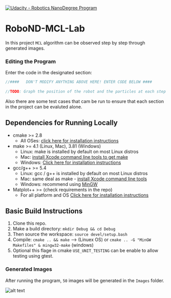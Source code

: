 [![Udacity - Robotics NanoDegree Program](https://s3-us-west-1.amazonaws.com/udacity-robotics/Extra+Images/RoboND_flag.png)](https://www.udacity.com/robotics)

# RoboND-MCL-Lab
In this project `MCL` algorithm can be observed step by step through generated images. 

### Editing the Program
Enter the code in the designated section:
```C++
//####   DON'T MODIFY ANYTHING ABOVE HERE! ENTER CODE BELOW ####
		
//TODO: Graph the position of the robot and the particles at each step 
```
Also there are some test cases that cam be run to ensure that each section 
in the project can be evaluted alone.
## Dependencies for Running Locally
* cmake >= 2.8
  * All OSes: [click here for installation instructions](https://cmake.org/install/)
* make >= 4.1 (Linux, Mac), 3.81 (Windows)
  * Linux: make is installed by default on most Linux distros
  * Mac: [install Xcode command line tools to get make](https://developer.apple.com/xcode/features/)
  * Windows: [Click here for installation instructions](http://gnuwin32.sourceforge.net/packages/make.htm)
* gcc/g++ >= 5.4
  * Linux: gcc / g++ is installed by default on most Linux distros
  * Mac: same deal as make - [install Xcode command line tools](https://developer.apple.com/xcode/features/)
  * Windows: recommend using [MinGW](http://www.mingw.org/)
* Matplot++  >= (check requirements in the repo)
  * For all platform and OS [Click here for installation instructions](https://github.com/alandefreitas/matplotplusplus)

## Basic Build Instructions

1. Clone this repo.
2. Make a build directory: `mkdir Debug && cd Debug`
3. Then source the workspace: `source devel/setup.bash`
4. Compile: `cmake .. && make` --> (Linuex OS) or `cmake .. -G "MinGW Makefiles" & mingw32-make` (windows)
5. Optional this flage in cmake  `USE_UNIT_TESTING` can be enable to allow testing
using gtest.

### Generated Images
After running the program, `50` images will be generated in the `Images` folder.

![alt text](Images/Step0.png)


